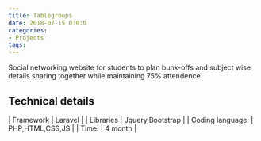 ```yaml
---
title: Tablegroups
date: 2018-07-15 0:0:0
categories:
- Projects
tags:
---
```


Social networking website for students to plan bunk-offs and subject wise details sharing together while maintaining 75% attendence

## Technical details

| Framework | Laravel |
| Libraries | Jquery,Bootstrap |
| Coding language: | PHP,HTML,CSS,JS |
| Time: | 4 month |
